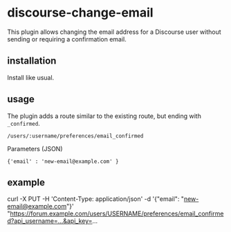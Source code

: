 # discourse-change-email

This plugin allows changing the email address for a Discourse user without sending or requiring a confirmation email.

## installation

Install like usual.

## usage

The plugin adds a route similar to the existing route, but ending with `_confirmed`.

`/users/:username/preferences/email_confirmed`

Parameters (JSON)

`{'email' : 'new-email@example.com' }`

## example

   curl -X PUT -H 'Content-Type: application/json' -d '{"email": "new-email@example.com"}' \
     "https://forum.example.com/users/USERNAME/preferences/email_confirmed?api_username=...&api_key=...

